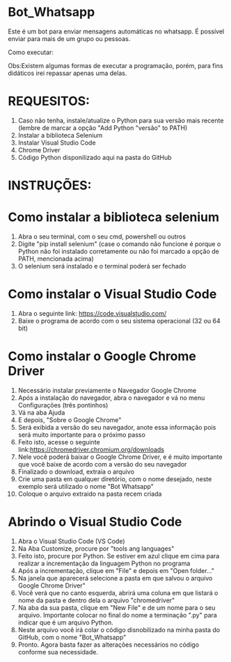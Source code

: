 # Bot_Whatsapp
Este é um bot para enviar mensagens automáticas no whatsapp. É possível enviar para mais de um grupo ou pessoas.


Como executar:

Obs:Existem algumas formas de executar a programação, porém, para fins didáticos irei repassar apenas uma delas.

# REQUESITOS:
1. Caso não tenha, instale/atualize o Python para sua versão mais recente (lembre de marcar a opção "Add Python "versão" to PATH)
2. Instalar a biblioteca Selenium
3. Instalar Visual Studio Code
4. Chrome Driver
5. Código Python disponilizado aqui na pasta do GitHub


# INSTRUÇÕES:
# Como instalar a biblioteca selenium
1. Abra o seu terminal, com o seu cmd, powershell ou outros
2. Digite "pip install selenium" (case o comando não funcione é porque o Python não foi instalado corretamente ou não foi marcado a opção de PATH, mencionada acima)
3. O selenium será instalado e o terminal poderá ser fechado



# Como instalar o Visual Studio Code
1. Abra o seguinte link: https://code.visualstudio.com/
2. Baixe o programa de acordo com o seu sistema operacional (32 ou 64 bit)



# Como instalar o Google Chrome Driver
1. Necessário instalar previamente o Navegador Google Chrome
2. Após a instalação do navegador, abra o navegador e vá no menu Configurações (três pontinhos)
3. Vá na aba Ajuda
4. E depois, "Sobre o Google Chrome"
5. Será exibida a versão do seu navegador, anote essa informação pois será muito importante para o próximo passo
6. Feito isto, acesse o seguinte link:https://chromedriver.chromium.org/downloads
7. Nele você poderá baixar o Google Chrome Driver, e é muito importante que você baixe de acordo com a versão do seu navegador
8. Finalizado o download, extraia o arquivo
9. Crie uma pasta em qualquer diretório, com o nome desejado, neste exemplo será utilizado o nome "Bot Whatsapp"
10. Coloque o arquivo extraido na pasta recem criada



# Abrindo o Visual Studio Code
1. Abra o Visual Studio Code (VS Code)
2. Na Aba Customize, procure por "tools ang languages"
3. Feito isto, procure por Python. Se estiver em azul clique em cima para realizar a incrementação da linguagem Python no programa
4. Após a incrementação, clique em  "File" e depois em "Open folder..."
5. Na janela que aparecerá selecione a pasta em que salvou o arquivo Google Chrome Driver"
6. Você verá que no canto esquerda, abrirá uma coluna em que listará o nome da pasta e dentro dela o arquivo "chromedriver"
7. Na aba da sua pasta, clique em "New File" e de um nome para o seu arquivo. Importante colocar no final do nome a terminação ".py" para indicar que é um arquivo Python.
8. Neste arquivo você irá colar o código disnobilizado na minha pasta do GitHub, com o nome "Bot_Whatsapp"
9. Pronto. Agora basta fazer as alterações necessários no código conforme sua necessidade. 


